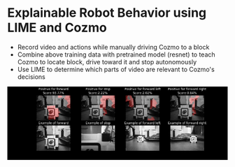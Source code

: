 # Explainable Robot Behavior using LIME and Cozmo

- Record video and actions while manually driving Cozmo to a block
- Combine above training data with pretrained model (resnet) to teach Cozmo to locate block, drive toward it and stop autonomously
- Use LIME to determine which parts of video are relevant to Cozmo's decisions

![example prediction explanations](/model/explanations/forward/correct/11.jpg)
